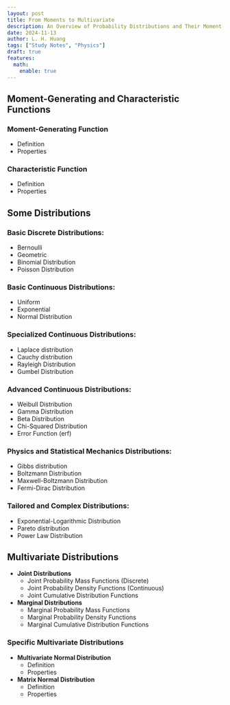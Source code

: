 ```yaml
---
layout: post
title: From Moments to Multivariate
description: An Overview of Probability Distributions and Their Moment-Generating and Characteristic Functions
date: 2024-11-13
author: L. H. Huang
tags: ["Study Notes", "Physics"]
draft: true
features:
  math:
    enable: true
---
```


## Moment-Generating and Characteristic Functions
### Moment-Generating Function
  - Definition
  - Properties
### Characteristic Function
  - Definition
  - Properties

## Some Distributions 

### Basic Discrete Distributions:
- Bernoulli
- Geometric
- Binomial Distribution
- Poisson Distribution

### Basic Continuous Distributions:
- Uniform
- Exponential
- Normal Distribution

### Specialized Continuous Distributions:
- Laplace distribution
- Cauchy distribution
- Rayleigh Distribution
- Gumbel Distribution

### Advanced Continuous Distributions:
- Weibull Distribution
- Gamma Distribution
- Beta Distribution
- Chi-Squared Distribution
- Error Function (erf)

### Physics and Statistical Mechanics Distributions:
- Gibbs distribution
- Boltzmann Distribution
- Maxwell-Boltzmann Distribution
- Fermi-Dirac Distribution

### Tailored and Complex Distributions:
- Exponential-Logarithmic Distribution
- Pareto distribution
- Power Law Distribution

## Multivariate Distributions
- **Joint Distributions**
  - Joint Probability Mass Functions (Discrete)
  - Joint Probability Density Functions (Continuous)
  - Joint Cumulative Distribution Functions
- **Marginal Distributions**
  - Marginal Probability Mass Functions
  - Marginal Probability Density Functions
  - Marginal Cumulative Distribution Functions

### Specific Multivariate Distributions
- **Multivariate Normal Distribution**
  - Definition
  - Properties
- **Matrix Normal Distribution**
  - Definition
  - Properties
